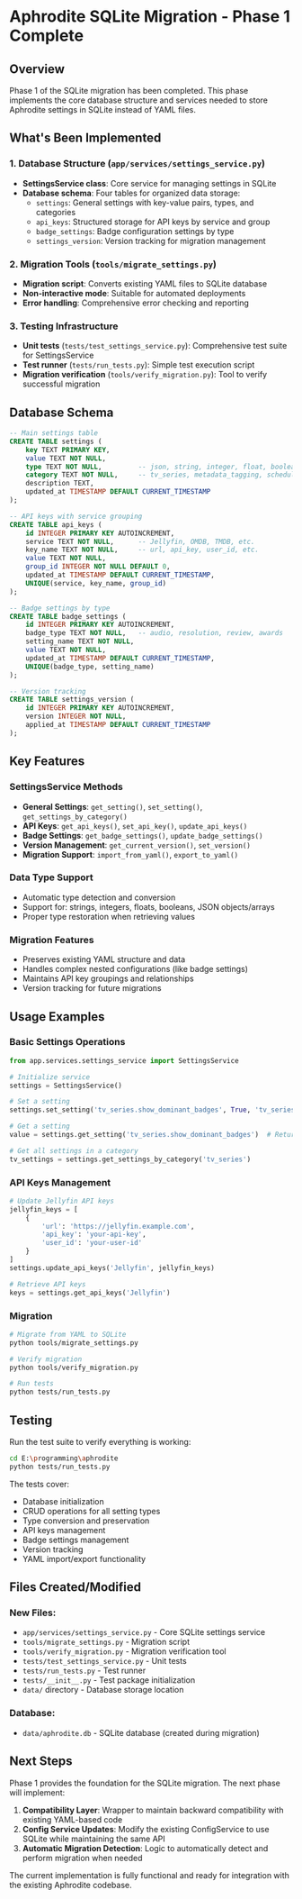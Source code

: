 # Aphrodite SQLite Migration - Phase 1 Complete

## Overview

Phase 1 of the SQLite migration has been completed. This phase implements the core database structure and services needed to store Aphrodite settings in SQLite instead of YAML files.

## What's Been Implemented

### 1. Database Structure (`app/services/settings_service.py`)

- **SettingsService class**: Core service for managing settings in SQLite
- **Database schema**: Four tables for organized data storage:
  - `settings`: General settings with key-value pairs, types, and categories
  - `api_keys`: Structured storage for API keys by service and group
  - `badge_settings`: Badge configuration settings by type
  - `settings_version`: Version tracking for migration management

### 2. Migration Tools (`tools/migrate_settings.py`)

- **Migration script**: Converts existing YAML files to SQLite database
- **Non-interactive mode**: Suitable for automated deployments
- **Error handling**: Comprehensive error checking and reporting

### 3. Testing Infrastructure

- **Unit tests** (`tests/test_settings_service.py`): Comprehensive test suite for SettingsService
- **Test runner** (`tests/run_tests.py`): Simple test execution script
- **Migration verification** (`tools/verify_migration.py`): Tool to verify successful migration

## Database Schema

```sql
-- Main settings table
CREATE TABLE settings (
    key TEXT PRIMARY KEY,
    value TEXT NOT NULL,
    type TEXT NOT NULL,         -- json, string, integer, float, boolean
    category TEXT NOT NULL,     -- tv_series, metadata_tagging, scheduler, etc.
    description TEXT,
    updated_at TIMESTAMP DEFAULT CURRENT_TIMESTAMP
);

-- API keys with service grouping
CREATE TABLE api_keys (
    id INTEGER PRIMARY KEY AUTOINCREMENT,
    service TEXT NOT NULL,      -- Jellyfin, OMDB, TMDB, etc.
    key_name TEXT NOT NULL,     -- url, api_key, user_id, etc.
    value TEXT NOT NULL,
    group_id INTEGER NOT NULL DEFAULT 0,
    updated_at TIMESTAMP DEFAULT CURRENT_TIMESTAMP,
    UNIQUE(service, key_name, group_id)
);

-- Badge settings by type
CREATE TABLE badge_settings (
    id INTEGER PRIMARY KEY AUTOINCREMENT,
    badge_type TEXT NOT NULL,   -- audio, resolution, review, awards
    setting_name TEXT NOT NULL,
    value TEXT NOT NULL,
    updated_at TIMESTAMP DEFAULT CURRENT_TIMESTAMP,
    UNIQUE(badge_type, setting_name)
);

-- Version tracking
CREATE TABLE settings_version (
    id INTEGER PRIMARY KEY AUTOINCREMENT,
    version INTEGER NOT NULL,
    applied_at TIMESTAMP DEFAULT CURRENT_TIMESTAMP
);
```

## Key Features

### SettingsService Methods

- **General Settings**: `get_setting()`, `set_setting()`, `get_settings_by_category()`
- **API Keys**: `get_api_keys()`, `set_api_key()`, `update_api_keys()`
- **Badge Settings**: `get_badge_settings()`, `update_badge_settings()`
- **Version Management**: `get_current_version()`, `set_version()`
- **Migration Support**: `import_from_yaml()`, `export_to_yaml()`

### Data Type Support

- Automatic type detection and conversion
- Support for: strings, integers, floats, booleans, JSON objects/arrays
- Proper type restoration when retrieving values

### Migration Features

- Preserves existing YAML structure and data
- Handles complex nested configurations (like badge settings)
- Maintains API key groupings and relationships
- Version tracking for future migrations

## Usage Examples

### Basic Settings Operations

```python
from app.services.settings_service import SettingsService

# Initialize service
settings = SettingsService()

# Set a setting
settings.set_setting('tv_series.show_dominant_badges', True, 'tv_series')

# Get a setting
value = settings.get_setting('tv_series.show_dominant_badges')  # Returns True

# Get all settings in a category
tv_settings = settings.get_settings_by_category('tv_series')
```

### API Keys Management

```python
# Update Jellyfin API keys
jellyfin_keys = [
    {
        'url': 'https://jellyfin.example.com',
        'api_key': 'your-api-key',
        'user_id': 'your-user-id'
    }
]
settings.update_api_keys('Jellyfin', jellyfin_keys)

# Retrieve API keys
keys = settings.get_api_keys('Jellyfin')
```

### Migration

```bash
# Migrate from YAML to SQLite
python tools/migrate_settings.py

# Verify migration
python tools/verify_migration.py

# Run tests
python tests/run_tests.py
```

## Testing

Run the test suite to verify everything is working:

```bash
cd E:\programming\aphrodite
python tests/run_tests.py
```

The tests cover:
- Database initialization
- CRUD operations for all setting types
- Type conversion and preservation
- API keys management
- Badge settings management
- Version tracking
- YAML import/export functionality

## Files Created/Modified

### New Files:
- `app/services/settings_service.py` - Core SQLite settings service
- `tools/migrate_settings.py` - Migration script
- `tools/verify_migration.py` - Migration verification tool
- `tests/test_settings_service.py` - Unit tests
- `tests/run_tests.py` - Test runner
- `tests/__init__.py` - Test package initialization
- `data/` directory - Database storage location

### Database:
- `data/aphrodite.db` - SQLite database (created during migration)

## Next Steps

Phase 1 provides the foundation for the SQLite migration. The next phase will implement:

1. **Compatibility Layer**: Wrapper to maintain backward compatibility with existing YAML-based code
2. **Config Service Updates**: Modify the existing ConfigService to use SQLite while maintaining the same API
3. **Automatic Migration Detection**: Logic to automatically detect and perform migration when needed

The current implementation is fully functional and ready for integration with the existing Aphrodite codebase.
